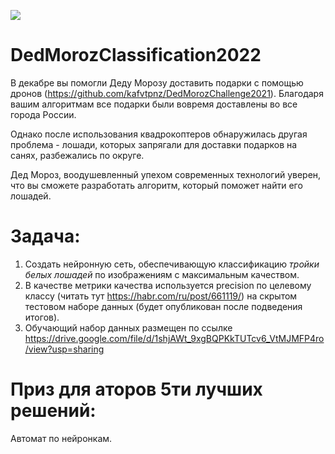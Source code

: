 ![](https://images11.cosmopolitan.ru/upload/custom/a26/a264b935db7b6dca898a939b406678d4.jpg)

# DedMorozClassification2022

В декабре вы помогли Деду Морозу доставить подарки с помощью дронов (https://github.com/kafvtpnz/DedMorozChallenge2021). 
Благодаря вашим алгоритмам все подарки были вовремя доставлены во все города России.

Однако после использования квадрокоптеров обнаружилась другая проблема - лошади, которых запрягали 
для доставки подарков на санях, разбежались по округе.

Дед Мороз, воодушевленный упехом современных технологий уверен, что вы сможете разработать алгоритм, 
который поможет найти его лошадей.

# Задача:

1. Создать нейронную сеть, обеспечивающую классификацию *тройки белых лошадей* по изображениям с максимальным качеством.
2. В качестве метрики качества используется precision по целевому классу (читать тут https://habr.com/ru/post/661119/) на скрытом тестовом наборе данных (будет опубликован после подведения итогов).
3. Обучающий набор данных размещен по ссылке https://drive.google.com/file/d/1shjAWt_9xgBQPKkTUTcv6_VtMJMFP4ro/view?usp=sharing

# Приз для аторов 5ти лучших решений: 

Автомат по нейронкам.
